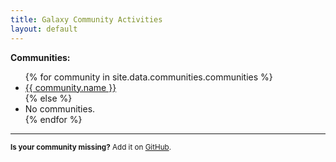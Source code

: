 ```yaml
---
title: Galaxy Community Activities
layout: default
---
```


**Communities:**

<ul class="mb-5">
  {% for community in site.data.communities.communities %}
  <li><a href="communities/{{ community.id }}.html">{{ community.name }}</a></li>
  {% else %}
  <li>No communities.</li>
  {% endfor %}
</ul>

---

<p class="text-muted"><small>
<b>Is your community missing?</b>
Add it on <a href="https://github.com/kostrykin/galaxy-community-activities"><i class="bi bi-github"></i> GitHub</a>.
</small></p>
